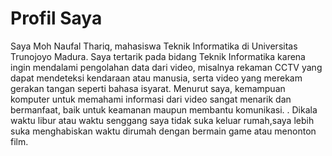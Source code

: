 # Profil Saya

Saya Moh Naufal Thariq, mahasiswa Teknik Informatika di Universitas Trunojoyo Madura. Saya tertarik pada bidang Teknik Informatika karena ingin mendalami pengolahan data dari video, misalnya rekaman CCTV yang dapat mendeteksi kendaraan atau manusia, serta video yang merekam gerakan tangan seperti bahasa isyarat. Menurut saya, kemampuan komputer untuk memahami informasi dari video sangat menarik dan bermanfaat, baik untuk keamanan maupun membantu komunikasi. .
Dikala waktu libur atau waktu senggang saya tidak suka keluar rumah,saya lebih suka menghabiskan waktu dirumah dengan bermain game atau menonton film.
